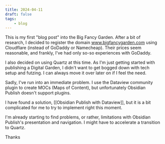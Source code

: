 ```yaml
---
title: 2024-04-11
draft: false
tags:
    - blog
---
```


This is my first "blog post" into the Big Fancy Garden. After a bit of research, I decided to register the domain www.bigfancygarden.com using Cloudflare (instead of GoDaddy or Namecheap). Their prices seem reasonable, and frankly, I've had only so-so experiences with GoDaddy.

I also decided on using Quartz at this time. As I'm just getting started with publishing a Digital Garden, I didn't want to get bogged down with tech setup and futzing. I can always move it over later on if I feel the need.

Sadly, I've run into an immediate problem. I use the Dataview community plugin to create MOCs (Maps of Content), but unfortunately Obsidian Publish doesn't support plugins.

I have found a solution, [[Obsidian Publish with Dataview]], but it is a bit complicated for me to try to implement right this moment.

I'm already starting to find problems, or rather, limitations with Obsidian Publish's presentation and navigation. I might have to accelerate a transition to Quartz.

Thanks